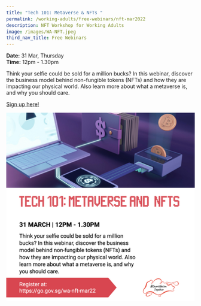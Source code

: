 ```yaml
---
title: "Tech 101: Metaverse & NFTs "
permalink: /working-adults/free-webinars/nft-mar2022
description: NFT Workshop for Working Adults
image: /images/WA-NFT.jpeg
third_nav_title: Free Webinars
---
```

**Date:** 31 Mar, Thursday
<br> **Time:** 12pm - 1.30pm

Think your selfie could be sold for a million bucks? In this webinar, discover the business model behind non-fungible tokens (NFTs) and how they are impacting our physical world. Also learn more about what a metaverse is, and why you should care.

[Sign up here! ](https://go.gov.sg/wa-nft-mar22)

![NFT Workshop for Working Adults](/images/WA-NFT.jpeg)